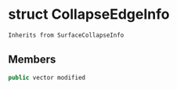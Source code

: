 # struct CollapseEdgeInfo


```cpp
Inherits from SurfaceCollapseInfo
```



## Members

```cpp
public vector modified
```



